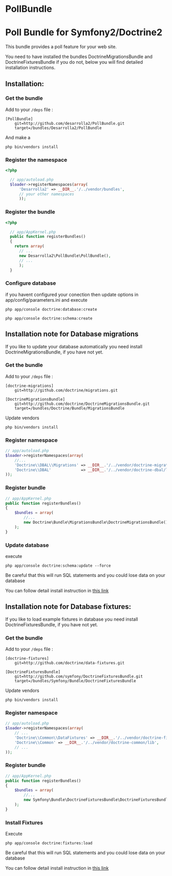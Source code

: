 PollBundle
==========

# Poll Bundle for Symfony2/Doctrine2

This bundle provides a poll feature for your web site.

You need to have installed the bundles DoctrineMigrationsBundle and DoctrineFixturesBundle 
if you do not, below you will find detailed installation instructions.

## Installation:

### Get the bundle

Add to your `/deps` file :

```
[PollBundle]
    git=http://github.com/desarrolla2/PollBundle.git
    target=/bundles/Desarrolla2/PollBundle
````
        
And make a 

`php bin/vendors install`


### Register the namespace

``` php
<?php

  // app/autoload.php
  $loader->registerNamespaces(array(
      'Desarrolla2' => __DIR__.'/../vendor/bundles',
      // your other namespaces
      ));
```

### Register the bundle

``` php
<?php

  // app/AppKernel.php
  public function registerBundles()
  {
    return array(
      // ...
      new Desarrolla2\PollBundle\PollBundle(),
      // ...
      );
  }
```

### Configure database

if you havent configured your conection then update options in app/config/parameters.ini and execute

`php app/console doctrine:database:create`

`php app/console doctrine:schema:create`



## Installation note for Database migrations

If you like to update your database automatically you need install 
DoctrineMigrationsBundle, if you have not yet. 

### Get the bundle

Add to your `/deps` file :

```
[doctrine-migrations]
    git=http://github.com/doctrine/migrations.git

[DoctrineMigrationsBundle]
    git=http://github.com/doctrine/DoctrineMigrationsBundle.git
    target=/bundles/Doctrine/Bundle/MigrationsBundle
```

Update vendors

`php bin/vendors install`

### Register namespace

``` php
// app/autoload.php
$loader->registerNamespaces(array(
    //...
    'Doctrine\\DBAL\\Migrations' => __DIR__.'/../vendor/doctrine-migrations/lib',
    'Doctrine\\DBAL'             => __DIR__.'/../vendor/doctrine-dbal/lib',
));
```

### Register bundle

``` php
// app/AppKernel.php
public function registerBundles()
{
    $bundles = array(
        //...
        new Doctrine\Bundle\MigrationsBundle\DoctrineMigrationsBundle(),
    );
}
```

### Update database

execute

`php app/console doctrine:schema:update --force`

Be careful that this will run SQL statements and you could lose data on your database

You can follow detail install instruction in 
[this link](http://symfony.com/doc/master/bundles/DoctrineMigrationsBundle/index.html)

## Installation note for Database fixtures:

If you like to load example fixtures in database you need install 
DoctrineFixturesBundle, if you have not yet. 

### Get the bundle

Add to your `/deps` file :

```
[doctrine-fixtures]
    git=http://github.com/doctrine/data-fixtures.git

[DoctrineFixturesBundle]
    git=http://github.com/symfony/DoctrineFixturesBundle.git
    target=/bundles/Symfony/Bundle/DoctrineFixturesBundle
```

Update vendors

`php bin/vendors install`

### Register namespace

``` php
// app/autoload.php
$loader->registerNamespaces(array(
    // ...
    'Doctrine\\Common\\DataFixtures' => __DIR__.'/../vendor/doctrine-fixtures/lib',
    'Doctrine\\Common' => __DIR__.'/../vendor/doctrine-common/lib',
    // ...
));
```

### Register bundle

``` php
// app/AppKernel.php
public function registerBundles()
{
    $bundles = array(
        //...
        new Symfony\Bundle\DoctrineFixturesBundle\DoctrineFixturesBundle(),
    );
}
```

### Install Fixtures

Execute

`php app/console doctrine:fixtures:load`

Be careful that this will run SQL statements and you could lose data on your database

You can follow detail install instruction in 
[this link](http://symfony.com/doc/current/bundles/DoctrineFixturesBundle/index.html)








